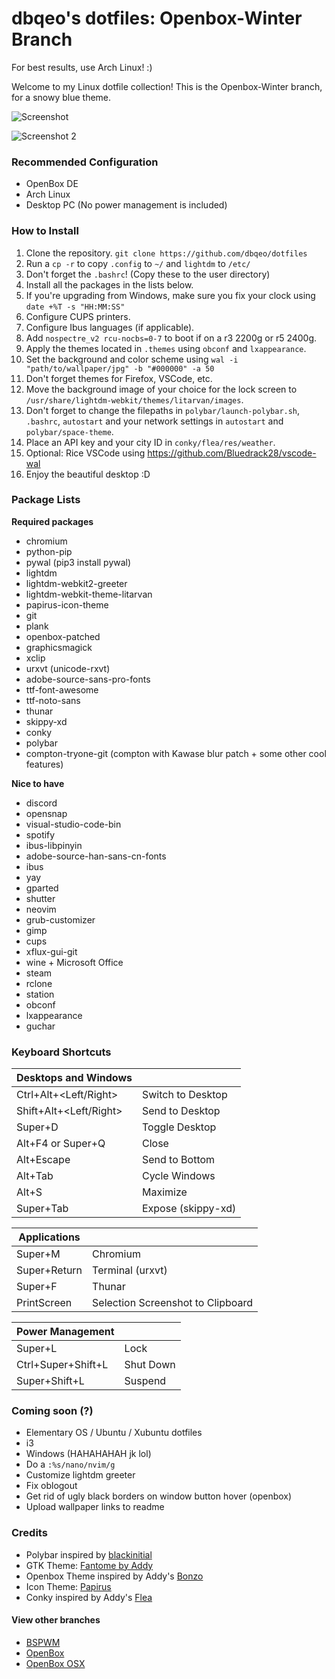 # dbqeo's dotfiles: Openbox-Winter Branch

For best results, use Arch Linux! :)

Welcome to my Linux dotfile collection! This is the Openbox-Winter branch, for a snowy blue theme.

![Screenshot](https://github.com/dbqeo/dotfiles/blob/openbox-winter/images/screenshot.png)

![Screenshot 2](https://github.com/dbqeo/dotfiles/blob/openbox-winter/images/screenshot2.png)

### Recommended Configuration
 - OpenBox DE
 - Arch Linux
 - Desktop PC (No power management is included)

### How to Install
 1. Clone the repository. `git clone https://github.com/dbqeo/dotfiles`
 2. Run a `cp -r` to copy `.config` to `~/` and `lightdm` to `/etc/`
 3. Don't forget the `.bashrc`! (Copy these to the user directory)
 4. Install all the packages in the lists below.
 5. If you're upgrading from Windows, make sure you fix your clock using `date +%T -s "HH:MM:SS"`
 6. Configure CUPS printers.
 7. Configure Ibus languages (if applicable).
 8. Add `nospectre_v2 rcu-nocbs=0-7` to boot if on a r3 2200g or r5 2400g.
 9. Apply the themes located in `.themes` using `obconf` and `lxappearance`.
 10. Set the background and color scheme using `wal -i "path/to/wallpaper/jpg" -b "#000000" -a 50`
 12. Don't forget themes for Firefox, VSCode, etc.
 13. Move the background image of your choice for the lock screen to `/usr/share/lightdm-webkit/themes/litarvan/images`.
 14. Don't forget to change the filepaths in `polybar/launch-polybar.sh`, `.bashrc`, `autostart` and your network settings in `autostart` and `polybar/space-theme`.
 14. Place an API key and your city ID in `conky/flea/res/weather`.
 14. Optional: Rice VSCode using https://github.com/Bluedrack28/vscode-wal
 14. Enjoy the beautiful desktop :D
 
### Package Lists

**Required packages**
 - chromium
 - python-pip
 - pywal (pip3 install pywal)
 - lightdm
 - lightdm-webkit2-greeter
 - lightdm-webkit-theme-litarvan
 - papirus-icon-theme
 - git
 - plank
 - openbox-patched
 - graphicsmagick
 - xclip
 - urxvt (unicode-rxvt)
 - adobe-source-sans-pro-fonts
 - ttf-font-awesome
 - ttf-noto-sans
 - thunar
 - skippy-xd
 - conky
 - polybar
 - compton-tryone-git (compton with Kawase blur patch + some other cool features)
 
**Nice to have**
 - discord
 - opensnap
 - visual-studio-code-bin
 - spotify
 - ibus-libpinyin
 - adobe-source-han-sans-cn-fonts
 - ibus
 - yay
 - gparted
 - shutter
 - neovim
 - grub-customizer
 - gimp
 - cups
 - xflux-gui-git
 - wine + Microsoft Office
 - steam
 - rclone
 - station
 - obconf
 - lxappearance
 - guchar

### Keyboard Shortcuts

|  **Desktops and Windows**   	|                    	|
|-------------------------	|--------------------	|
| Ctrl+Alt+<Left/Right>   	|  Switch to Desktop 	|
|  Shift+Alt+<Left/Right> 	|  Send to Desktop   	|
| Super+D                 	| Toggle Desktop     	|
|  Alt+F4 or Super+Q      	| Close              	|
| Alt+Escape              	| Send to Bottom     	|
| Alt+Tab                 	| Cycle Windows      	|
| Alt+S                	| Maximize     	|
| Super+Tab                	| Expose (skippy-xd)     	|


| **Applications**           	|                    	|
|-------------------------	|--------------------	|
| Super+M                 	| Chromium           	|
| Super+Return            	| Terminal (urxvt)      |
| Super+F                 	| Thunar             	|
| PrintScreen               | Selection Screenshot to Clipboard |


| **Power Management**        	|                    	|
|-------------------------	|--------------------	|
| Super+L                 	| Lock               	|
| Ctrl+Super+Shift+L      	| Shut Down          	|
| Super+Shift+L           	| Suspend                   	|


### Coming soon (?)
 - Elementary OS / Ubuntu / Xubuntu dotfiles
 - i3
 - Windows (HAHAHAHAH jk lol)
 - Do a `:%s/nano/nvim/g`
 - Customize lightdm greeter
 - Fix oblogout
 - Get rid of ugly black borders on window button hover (openbox)
 - Upload wallpaper links to readme

### Credits

  - Polybar inspired by [blackinitial](https://github.com/blackinitial/openbox_dotfiles)
 - GTK Theme: [Fantome by Addy](https://github.com/addy-dclxvi/gtk-theme-collections)
 - Openbox Theme inspired by Addy's [Bonzo](https://github.com/addy-dclxvi/openbox-theme-collections)
 - Icon Theme: [Papirus](https://github.com/PapirusDevelopmentTeam/papirus-icon-theme)
 - Conky inspired by Addy's [Flea](https://github.com/addy-dclxvi/conky-theme-collections)



#### View other branches
 - [BSPWM](https://github.com/dbqeo/dotfiles/tree/bspwm)
 - [OpenBox](https://github.com/dbqeo/dotfiles/tree/openbox)
 - [OpenBox OSX](https://github.com/dbqeo/dotfiles/tree/openbox-osx)